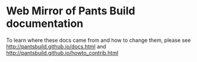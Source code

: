 # Web Mirror of Pants Build documentation

To learn where these docs came from and how to change them, please see
http://pantsbuild.github.io/docs.html and http://pantsbuild.github.io/howto_contrib.html
